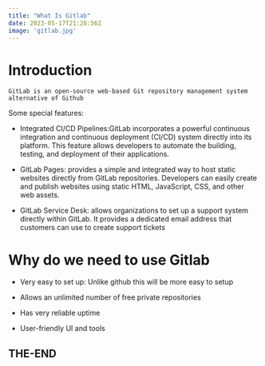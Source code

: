 ```yaml
---
title: "What Is Gitlab"
date: 2023-05-17T21:28:56Z
image: 'gitlab.jpg'
---
```


# Introduction
	GitLab is an open-source web-based Git repository management system alternative of Github

Some special features:

- Integrated CI/CD Pipelines:GitLab incorporates a powerful continuous integration and continuous deployment (CI/CD) system directly into its platform. This feature allows developers to automate the building, testing, and deployment of their applications.  

- GitLab Pages: provides a simple and integrated way to host static websites directly from GitLab repositories. Developers can easily create and publish websites using static HTML, JavaScript, CSS, and other web assets. 

- GitLab Service Desk: allows organizations to set up a support system directly within GitLab. It provides a dedicated email address that customers can use to create support tickets

# Why do we need to use Gitlab

- Very easy to set up: Unlike github this will be more easy to setup

-  Allows an unlimited number of free private repositories

- Has very reliable uptime
 
- User-friendly UI and tools

## THE-END
